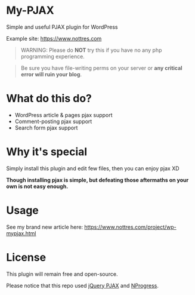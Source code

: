 # My-PJAX
Simple and useful PJAX plugin for WordPress

Example site: https://www.nottres.com

> WARNING: Please do **NOT** try this if you have no any php programming experience.

>Be sure you have file-writing perms on your server or **any critical error will ruin your blog**.

# What do this do?

- WordPress article & pages pjax support
- Comment-posting pjax support
- Search form pjax support

# Why it's special
Simply install this plugin and edit few files, then you can enjoy pjax XD

**Though installing pjax is simple, but defeating those aftermaths on your own is not easy enough.**

# Usage
See my brand new article here: https://www.nottres.com/project/wp-mypjax.html

# License
This plugin will remain free and open-source.

Please notice that this repo used [jQuery PJAX](https://github.com/defunkt/jquery-pjax) and [NProgress](https://github.com/rstacruz/nprogress).
